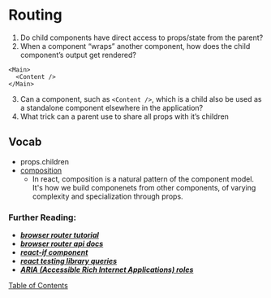 # Routing

1. Do child components have direct access to props/state from the parent?
1. When a component “wraps” another component, how does the child component’s output get rendered?

```
<Main>
  <Content />
</Main>
```

3. Can a component, such as `<Content />`, which is a child also be used as a standalone component elsewhere in the application?
4. What trick can a parent use to share all props with it’s children

## Vocab

- props.children
- [composition](https://reactjs.org/docs/composition-vs-inheritance.html)
  - In react, composition is a natural pattern of the component model. It's how we build componenets from other components, of varying complexity and specialization through props.

### Further Reading:

- **_[browser router tutorial](https://blog.pshrmn.com/simple-react-router-v4-tutorial/)_**
- **_[browser router api docs](https://reactrouter.com/web/api)_**
- **_[react-if component](https://www.npmjs.com/package/react-if)_**
- **_[react testing library queries](https://testing-library.com/docs/dom-testing-library/api-queries/)_**
- **_[ARIA (Accessible Rich Internet Applications) roles](https://www.w3.org/TR/html-aria/)_**

[Table of Contents](../index.md)
